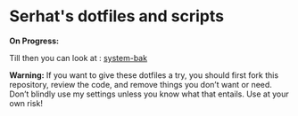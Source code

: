 # Serhat's dotfiles and scripts

__On Progress:__

Till then you can look at : [system-bak](https://github.com/SerhatTeker/system-bak)

**Warning:** If you want to give these dotfiles a try, you should first fork
this repository, review the code, and remove things you don’t want or need.
Don’t blindly use my settings unless you know what that entails. Use at your own
risk!
